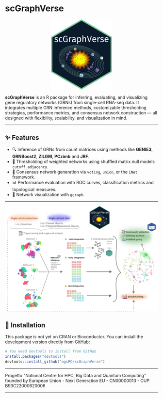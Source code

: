 # scGraphVerse
               
<div align="center">
  <img src="logo.png" alt="Logo" width="200"/>
</div>

**scGraphVerse** is an R package for inferring, evaluating, and visualizing gene regulatory networks (GRNs) from single-cell RNA-seq data. It integrates multiple GRN inference methods, customizable thresholding strategies, performance metrics, and consensus network construction — all designed with flexibility, scalability, and visualization in mind.

---

## ✨ Features

- 🔍 Inference of GRNs from count matrices using methods like **GENIE3**, **GRNBoost2**, **ZILGM**, **PCzimb** and **JRF**.
- 🎯 Thresholding of weighted networks using shuffled matrix null models `cutoff_adjacency`.
- 🧠 Consensus network generation via `voting`, `union`, or the `INet` framework.
- 📊 Performance evaluation with ROC curves, classification metrics and topological measures.
- 🧩 Network visualization with `ggraph`.

---

<div align="center">
  <img src="gabstract.png" alt="Logo" width="700"/>
</div>

## 🧬 Installation

This package is not yet on CRAN or Bioconductor. You can install the development version directly from GitHub:

```r
# You need devtools to install from GitHub
install.packages("devtools")
devtools::install_github("ngsFC/scGraphVerse")
```

---

Progetto "National Centre for HPC, Big Data and Quantum Computing" founded by European Union - Next Generation EU - CN00000013 - CUP B93C22000620006

---
